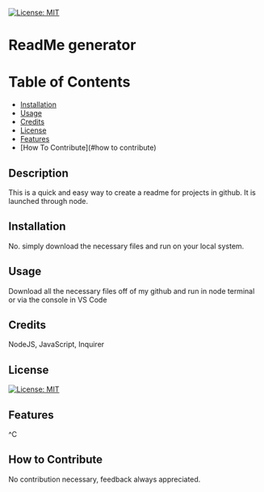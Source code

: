 
  [![License: MIT](https://img.shields.io/badge/License-MIT-yellow.svg)](https://opensource.org/licenses/MIT)


  # ReadMe generator

  # Table of Contents
  * [Installation](#installation)
  * [Usage](#usage)
  * [Credits](#credits)
  * [License](#license)
  * [Features](#features)
  * [How To Contribute](#how to contribute)

  ## Description

  This is a quick and easy way to create a readme for projects in github. It is launched through node.

  ## Installation

  No. simply download the necessary files and run on your local system.

  ## Usage

  Download all the necessary files off of my github and run in node terminal or via the console in VS Code

  ## Credits

  NodeJS, JavaScript, Inquirer

  ## License

  [![License: MIT](https://img.shields.io/badge/License-MIT-yellow.svg)](https://opensource.org/licenses/MIT)

  
  ## Features

  ^C

  ## How to Contribute

  No contribution necessary, feedback always appreciated.


